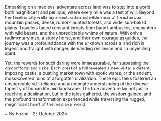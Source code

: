 
Embarking on a medieval adventure across land was to step into a world both magnificent and perilous, where every mile was a test of will. Beyond the familiar city walls lay a vast, untamed wilderness of treacherous mountain passes, dense, rumor-haunted forests, and wide, sun-baked plains. Travelers faced constant threats from bandit ambushes, encounters with wild beasts, and the unpredictable whims of nature. With only a rudimentary map, a sturdy horse, and their own courage as guides, the journey was a profound dance with the unknown across a land rich in legend and fraught with danger, demanding resilience and an unyielding spirit.

Yet, the rewards for such daring were immeasurable, far surpassing the discomforts and risks. Each crest of a hill revealed a new vista: a distant, imposing castle, a bustling market town with exotic wares, or the ancient, moss-covered ruins of a forgotten civilization. These epic treks fostered an unshakeable self-reliance and an intimate understanding of the diverse tapestry of human life and landscape. The true adventure lay not just in reaching a destination, but in the tales gathered, the wisdom gained, and the profound transformation experienced while traversing the rugged, magnificent heart of the medieval world.

~ By Hozmi - 22 October 2025
